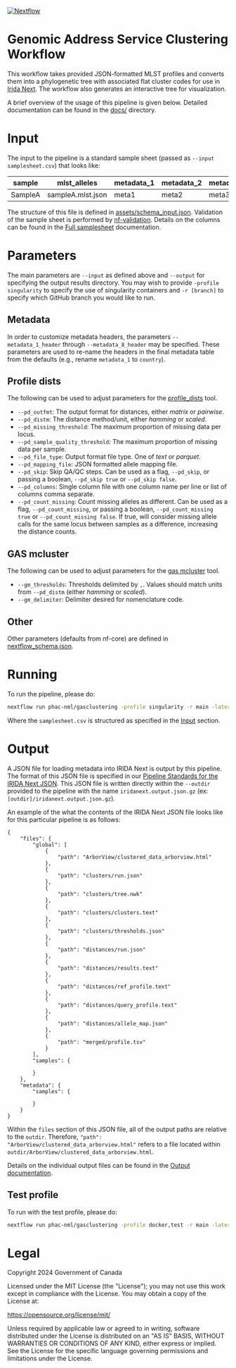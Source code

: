 [![Nextflow](https://img.shields.io/badge/nextflow-%E2%89%A523.04.3-brightgreen.svg)](https://www.nextflow.io/)

# Genomic Address Service Clustering Workflow

This workflow takes provided JSON-formatted MLST profiles and converts them into a phylogenetic tree with associated flat cluster codes for use in [Irida Next](https://github.com/phac-nml/irida-next). The workflow also generates an interactive tree for visualization.

A brief overview of the usage of this pipeline is given below. Detailed documentation can be found in the [docs/](docs/) directory.

# Input

The input to the pipeline is a standard sample sheet (passed as `--input samplesheet.csv`) that looks like:

| sample  | mlst_alleles      | metadata_1 | metadata_2 | metadata_3 | metadata_4 | metadata_5 | metadata_6 | metadata_7 | metadata_8 |
| ------- | ----------------- | ---------- | ---------- | ---------- | ---------- | ---------- | ---------- | ---------- | ---------- |
| SampleA | sampleA.mlst.json | meta1      | meta2      | meta3      | meta4      | meta5      | meta6      | meta7      | meta8      |

The structure of this file is defined in [assets/schema_input.json](assets/schema_input.json). Validation of the sample sheet is performed by [nf-validation](https://nextflow-io.github.io/nf-validation/). Details on the columns can be found in the [Full samplesheet](docs/usage.md#full-samplesheet) documentation.

# Parameters

The main parameters are `--input` as defined above and `--output` for specifying the output results directory. You may wish to provide `-profile singularity` to specify the use of singularity containers and `-r [branch]` to specify which GitHub branch you would like to run.

## Metadata

In order to customize metadata headers, the parameters `--metadata_1_header` through `--metadata_8_header` may be specified. These parameters are used to re-name the headers in the final metadata table from the defaults (e.g., rename `metadata_1` to `country`).

## Profile dists

The following can be used to adjust parameters for the [profile_dists][] tool.

- `--pd_outfmt`: The output format for distances, either _matrix_ or _pairwise_.
- `--pd_distm`: The distance method/unit, either _hamming_ or _scaled_.
- `--pd_missing_threshold`: The maximum proportion of missing data per locus.
- `--pd_sample_quality_threshold`: The maximum proportion of missing data per sample.
- `--pd_file_type`: Output format file type. One of _text_ or _parquet_.
- `--pd_mapping_file`: JSON formatted allele mapping file.
- `--pd_skip`: Skip QA/QC steps. Can be used as a flag, `--pd_skip`, or passing a boolean, `--pd_skip true` or `--pd_skip false`.
- `--pd_columns`: Single column file with one column name per line or list of columns comma separate.
- `--pd_count_missing`: Count missing alleles as different. Can be used as a flag, `--pd_count_missing`, or passing a boolean, `--pd_count_missing true` or `--pd_count_missing false`. If true, will consider missing allele calls for the same locus between samples as a difference, increasing the distance counts.

## GAS mcluster

The following can be used to adjust parameters for the [gas mcluster][] tool.

- `--gm_thresholds`: Thresholds delimited by `,`. Values should match units from `--pd_distm` (either _hamming_ or _scaled_).
- `--gm_delimiter`: Delimiter desired for nomenclature code.

## Other

Other parameters (defaults from nf-core) are defined in [nextflow_schema.json](nextflow_schmea.json).

# Running

To run the pipeline, please do:

```bash
nextflow run phac-nml/gasclustering -profile singularity -r main -latest --input https://github.com/phac-nml/gasclustering/raw/dev/assets/samplesheet.csv --outdir results
```

Where the `samplesheet.csv` is structured as specified in the [Input](#input) section.

# Output

A JSON file for loading metadata into IRIDA Next is output by this pipeline. The format of this JSON file is specified in our [Pipeline Standards for the IRIDA Next JSON](https://github.com/phac-nml/pipeline-standards#32-irida-next-json). This JSON file is written directly within the `--outdir` provided to the pipeline with the name `iridanext.output.json.gz` (ex: `[outdir]/iridanext.output.json.gz`).

An example of the what the contents of the IRIDA Next JSON file looks like for this particular pipeline is as follows:

```
{
    "files": {
        "global": [
            {
                "path": "ArborView/clustered_data_arborview.html"
            },
            {
                "path": "clusters/run.json"
            },
            {
                "path": "clusters/tree.nwk"
            },
            {
                "path": "clusters/clusters.text"
            },
            {
                "path": "clusters/thresholds.json"
            },
            {
                "path": "distances/run.json"
            },
            {
                "path": "distances/results.text"
            },
            {
                "path": "distances/ref_profile.text"
            },
            {
                "path": "distances/query_profile.text"
            },
            {
                "path": "distances/allele_map.json"
            },
            {
                "path": "merged/profile.tsv"
            }
        ],
        "samples": {

        }
    },
    "metadata": {
        "samples": {

        }
    }
}
```

Within the `files` section of this JSON file, all of the output paths are relative to the `outdir`. Therefore, `"path": "ArborView/clustered_data_arborview.html"` refers to a file located within `outdir/ArborView/clustered_data_arborview.html`.

Details on the individual output files can be found in the [Output documentation](docs/output.md).

## Test profile

To run with the test profile, please do:

```bash
nextflow run phac-nml/gasclustering -profile docker,test -r main -latest --outdir results
```

# Legal

Copyright 2024 Government of Canada

Licensed under the MIT License (the "License"); you may not use
this work except in compliance with the License. You may obtain a copy of the
License at:

https://opensource.org/license/mit/

Unless required by applicable law or agreed to in writing, software distributed
under the License is distributed on an "AS IS" BASIS, WITHOUT WARRANTIES OR
CONDITIONS OF ANY KIND, either express or implied. See the License for the
specific language governing permissions and limitations under the License.

[profile_dists]: https://github.com/phac-nml/profile_dists
[gas mcluster]: https://github.com/phac-nml/genomic_address_service
